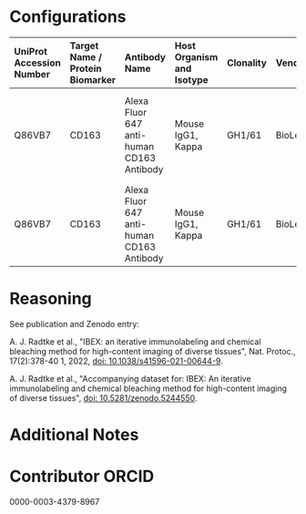 # Configurations

| UniProt Accession Number   | Target Name / Protein Biomarker   | Antibody Name                             | Host Organism and Isotype   | Clonality   | Vendor    |   Catalog Number | Conjugate   | RRID       | Application   | Method           | Tissue Preservation   | Tissue           | Detergent         | Antigen Retrieval Conditions   | Dye Inactivation Conditions                                            | Result   | Agree        | Disagree   |
|:---------------------------|:----------------------------------|:------------------------------------------|:----------------------------|:------------|:----------|-----------------:|:------------|:-----------|:--------------|:-----------------|:----------------------|:-----------------|:------------------|:-------------------------------|:-----------------------------------------------------------------------|:---------|:-------------|:-----------|
| Q86VB7                     | CD163                             | Alexa Fluor 647 anti-human CD163 Antibody | Mouse IgG1, Kappa           | GH1/61      | BioLegend |           333620 | AF647       | AB_2563475 | IHC-Fr        | IBEX2D Automated | 1% PFA Fixed Frozen   | Human lymph node | 0.3% Triton-X-100 |                                | 0.5 mg/ml LiBH4 10 minutes continuous exchange with automated protocol | Success  | [+](#reason1) |            |
| Q86VB7                     | CD163                             | Alexa Fluor 647 anti-human CD163 Antibody | Mouse IgG1, Kappa           | GH1/61      | BioLegend |           333620 | AF647       | AB_2563475 | IHC-Fr        | IBEX2D Manual    | 1% PFA Fixed Frozen   | Human lymph node | 0.3% Triton-X-100 |                                | 1 mg/ml LiBH4 15 minutes                                               | Success  | [+](#reason1) |            |

# Reasoning

<a name="reason1"></a>
See publication and Zenodo entry:

A. J. Radtke et al., "IBEX: an iterative immunolabeling and chemical bleaching
 method for high-content imaging of diverse tissues", Nat. Protoc., 17(2):378-40
1, 2022, [doi: 10.1038/s41596-021-00644-9](https://doi.org/10.1038/s41596-021-00644-9).

A. J. Radtke et al., "Accompanying dataset for: IBEX: An iterative immunolabeling and chemical 
bleaching method for high-content imaging of diverse tissues",
[doi: 10.5281/zenodo.5244550](https://doi.org/10.5281/zenodo.5244551).


# Additional Notes

# Contributor ORCID

0000-0003-4379-8967
